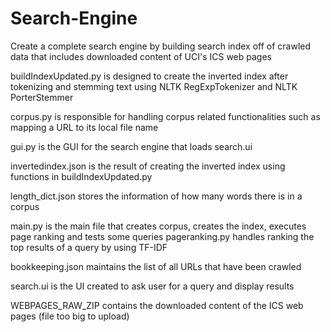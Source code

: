 # Search-Engine
Create a complete search engine by building search index off of crawled data that includes downloaded content of UCI's ICS web pages

buildIndexUpdated.py is designed to create the inverted index after tokenizing and stemming text using NLTK RegExpTokenizer and NLTK PorterStemmer

corpus.py is responsible for handling corpus related functionalities such as mapping a URL to its local file name 

gui.py is the GUI for the search engine that loads search.ui

invertedindex.json is the result of creating the inverted index using functions in buildIndexUpdated.py

length_dict.json stores the information of how many words there is in a corpus

main.py is the main file that creates corpus, creates the index, executes page ranking and tests some queries 
pageranking.py handles ranking the top results of a query by using TF-IDF

bookkeeping.json maintains the list of all URLs that have been crawled

search.ui is the UI created to ask user for a query and display results

WEBPAGES_RAW_ZIP contains the downloaded content of the ICS web pages (file too big to upload)
